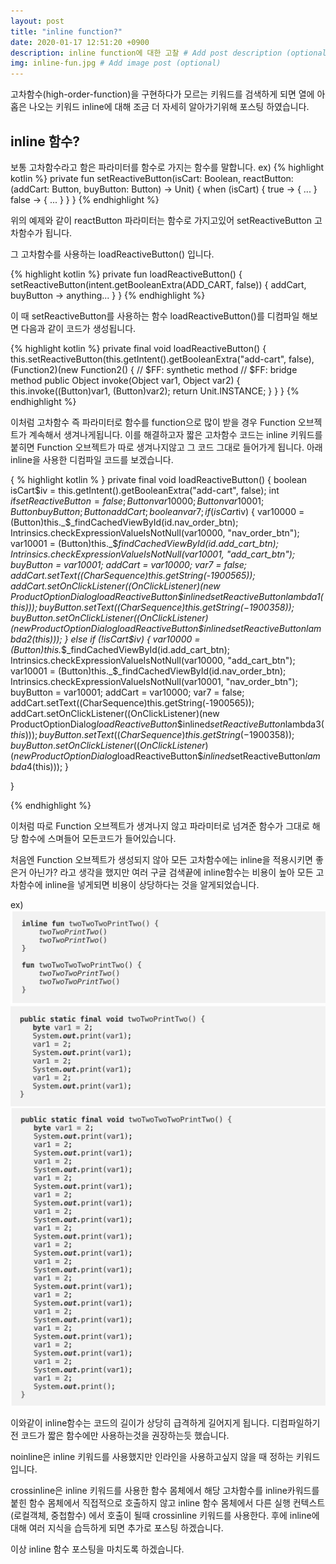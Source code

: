 ```yaml
---
layout: post
title: "inline function?"
date: 2020-01-17 12:51:20 +0900
description: inline function에 대한 고찰 # Add post description (optional)
img: inline-fun.jpg # Add image post (optional)
---
```


고차함수(high-order-function)을 구현하다가 모르는 키워드를 검색하게 되면 열에 아홉은 나오는 키워드 inline에 대해 조금 더 자세히 알아가기위해 포스팅 하였습니다.

## inline 함수?

보통 고차함수라고 함은 파라미터를 함수로 가지는 함수를 말합니다.
ex)
{% highlight kotlin %}
private fun setReactiveButton(isCart: Boolean, reactButton: (addCart: Button, buyButton: Button) -> Unit) {
when (isCart) {
true -> {
...
}
false -> {
...
}
}
}
{% endhighlight %}


위의 예제와 같이 reactButton 파라미터는 함수로 가지고있어 setReactiveButton 고차함수가 됩니다.

그 고차함수를 사용하는 loadReactiveButton() 입니다.


{% highlight kotlin %}
private fun loadReactiveButton() {
setReactiveButton(intent.getBooleanExtra(ADD_CART, false)) { addCart, buyButton ->
anything...
}
}
{% endhighlight %}

이 때 setReactiveButton를 사용하는 함수 loadReactiveButton()를 디컴파일 해보면 다음과 같이 코드가 생성됩니다.

{% highlight kotlin %}
private final void loadReactiveButton() {
this.setReactiveButton(this.getIntent().getBooleanExtra("add-cart", false), (Function2)(new Function2() {
// $FF: synthetic method
         // $FF: bridge method
public Object invoke(Object var1, Object var2) {
this.invoke((Button)var1, (Button)var2);
return Unit.INSTANCE;
}
}
}
{% endhighlight %}

이처럼 고차함수 즉 파라미터로 함수를 function으로 많이 받을 경우 Function 오브젝트가 계속해서 생겨나게됩니다.
이를 해결하고자 짧은 고차함수 코드는 inline 키워드를 붙히면 Function 오브젝트가 따로 생겨나지않고 그 코드 그대로 들어가게 됩니다.
아래 inline을 사용한 디컴파일 코드를 보겠습니다.


{ % highlight kotlin % }
private final void loadReactiveButton() {
boolean isCart$iv = this.getIntent().getBooleanExtra("add-cart", false);
      int $i$f$setReactiveButton = false;
Button var10000;
Button var10001;
Button buyButton;
Button addCart;
boolean var7;
if (isCart$iv) {
         var10000 = (Button)this._$_findCachedViewById(id.nav_order_btn);
Intrinsics.checkExpressionValueIsNotNull(var10000, "nav_order_btn");
var10001 = (Button)this._$_findCachedViewById(id.add_cart_btn);
         Intrinsics.checkExpressionValueIsNotNull(var10001, "add_cart_btn");
         buyButton = var10001;
         addCart = var10000;
         var7 = false;
         addCart.setText((CharSequence)this.getString(-1900565));
         addCart.setOnClickListener((OnClickListener)(new ProductOptionDialog$loadReactiveButton\$$inlined$setReactiveButton$lambda$1(this)));
buyButton.setText((CharSequence)this.getString(-1900358));
buyButton.setOnClickListener((OnClickListener)(new ProductOptionDialog$loadReactiveButton$$inlined$setReactiveButton$lambda$2(this)));
} else if (!isCart$iv) {
         var10000 = (Button)this._$_findCachedViewById(id.add_cart_btn);
Intrinsics.checkExpressionValueIsNotNull(var10000, "add_cart_btn");
var10001 = (Button)this._$_findCachedViewById(id.nav_order_btn);
         Intrinsics.checkExpressionValueIsNotNull(var10001, "nav_order_btn");
         buyButton = var10001;
         addCart = var10000;
         var7 = false;
         addCart.setText((CharSequence)this.getString(-1900565));
         addCart.setOnClickListener((OnClickListener)(new ProductOptionDialog$loadReactiveButton\$$inlined$setReactiveButton$lambda$3(this)));
buyButton.setText((CharSequence)this.getString(-1900358));
buyButton.setOnClickListener((OnClickListener)(new ProductOptionDialog$loadReactiveButton$$inlined$setReactiveButton$lambda$4(this)));
}

}


{% endhighlight %}

이처럼 따로 Function 오브젝트가 생겨나지 않고 파라미터로 넘겨준 함수가 그대로 해당 함수에 스며들어 모든코드가 들어있습니다.

처음엔 Function 오브젝트가 생성되지 않아 모든 고차함수에는 inline을 적용시키면 좋은거 아닌가? 라고 생각을 했지만 여러 구글 검색끝에 inline함수는 비용이 높아 모든 고차함수에 inline을 넣게되면 비용이 상당하다는 것을 알게되었습니다.

ex)
![인라인함수1](../assets/img/inline-fun-first.png)
![인라인함수2](../assets/img/inline-fun-second.png)
![인라인함수3](../assets/img/inline-fun-third.png)

이와같이 inline함수는 코드의 길이가 상당히 급격하게 길어지게 됩니다. 디컴파일하기 전 코드가 짧은 함수에만 사용하는것을 권장하는듯 했습니다.

noinline은 inline 키워드를 사용했지만 인라인을 사용하고싶지 않을 때 정하는 키워드입니다.

crossinline은 inline 키워드를 사용한 함수 몸체에서 해당 고차함수를 inline카워드를 붙힌 함수 몸체에서 직접적으로 호출하지 않고 inline 함수 몸체에서 다른 실행 컨텍스트(로컬객체, 중첩함수) 에서 호출이 될때 crossinline 키워드를 사용한다.
후에 inline에 대해 여러 지식을 습득하게 되면 추가로 포스팅 하겠습니다.

이상 inline 함수 포스팅을 마치도록 하겠습니다.
